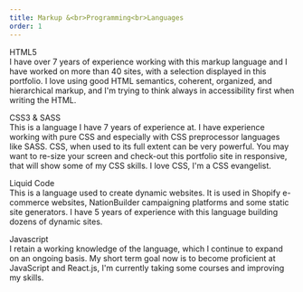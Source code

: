 ```yaml
---
title: Markup &<br>Programming<br>Languages
order: 1
---
```


<p><span class="font-light">HTML5</span><br>I have over 7 years of experience working with this markup language and I have worked on more than 40 sites, with a selection displayed in this portfolio. I love using good HTML semantics, coherent, organized, and hierarchical markup, and I'm trying to think always in accessibility first when writing the HTML.</p>

<p><span class="font-light">CSS3 & SASS</span><br>This is a language I have 7 years of experience at. I have experience working with pure CSS and especially with CSS preprocessor languages like SASS<!-- or Less-->. CSS, when used to its full extent can be very powerful. You may want to re-size your screen and check-out this portfolio site in responsive, that will show some of my CSS skills. I love CSS, I'm a CSS evangelist.</p><!--Knowing and using CSS well can be very, very powerful.-->

<p><span class="font-light">Liquid Code</span><br>This is a language used to create dynamic websites. It is used in Shopify e-commerce websites, NationBuilder campaigning platforms and some static site generators. I have 5 years of experience with this language building dozens of dynamic sites.</p><!--My experience using this language has meant I am able to accomplish more than the regular.-->

<p><span class="font-light">Javascript</span><br>I retain a working knowledge of the language, which I continue to expand on an ongoing basis. My short term goal now is to become proficient at JavaScript and React.js, I'm currently taking some courses and improving my skills.</p><!--I'm currently expanding my knowledge and focusing on learning it better to be able to master it.-->

<!--<p><span class="font-light">React Js</span><br>I retain a working knowledge of the language, and is my main focus to expand my current skillset. I intend on transferring some of my newest sites to this language using Next.js in the future.</p>--><!--I have small knowledge-->

<!--<p><span class="font-light">Green Sock Animation Platform</span><br>It is currently powering some of the animations in this portfolio and a couple of my recent projects. I continue to expand my capabilities to give even more life to future sites and create more interesting interactive designs.</p>-->